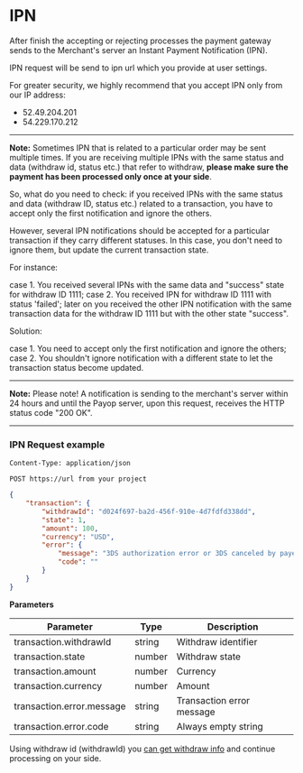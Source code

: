 
# IPN

After finish the accepting or rejecting processes the payment gateway sends to the Merchant's server an Instant Payment Notification (IPN).

IPN request will be send to ipn url which you provide at user settings.

For greater security, we highly recommend that you accept IPN only from our IP address:
* 52.49.204.201 
* 54.229.170.212

----
**Note:** Sometimes IPN that is related to a particular order may be sent multiple times. If you are receiving multiple IPNs with the same status and data (withdraw id, status etc.) that refer to withdraw, **please make sure the payment has been processed only once at your side**.

So, what do you need to check: if you received IPNs with the same status and data (withdraw ID, status etc.) related to a transaction, you have to accept only the first notification and ignore the others.

However, several IPN notifications should be accepted for a particular transaction if they carry different statuses. In this case, you don't need to ignore them, but update the current transaction state.

For instance: 

case 1. You received several IPNs with the same data and "success" state for withdraw ID 1111; 
case 2. You received IPN for withdraw ID 1111 with status 'failed'; later on you received the other IPN notification with the same transaction data for the withdraw ID 1111 but with the other state "success".

Solution: 

case 1. You need to accept only the first notification and ignore the others;
case 2. You shouldn't ignore notification with a different state to let the transaction status become updated.

----
**Note:** Please note! A notification is sending to the merchant's server within 24 hours
 and until the Payop server, upon this request, receives the HTTP status code "200 OK".

----

### IPN Request example

`Content-Type: application/json`

`POST https://url from your project`

```json
{
    "transaction": {
        "withdrawId": "d024f697-ba2d-456f-910e-4d7fdfd338dd",
        "state": 1,
        "amount": 100,
        "currency": "USD",
        "error": {
            "message": "3DS authorization error or 3DS canceled by payer",
            "code": ""
        }
    }
}
```

**Parameters**

Parameter                       |  Type   |                 Description     |
--------------------------------|---------|---------------------------------| 
transaction.withdrawId         | string  | Withdraw identifier             |
transaction.state               | number  | Withdraw state                  |
transaction.amount              | number  | Currency                        |
transaction.currency            | number  | Amount                          |
transaction.error.message       | string  | Transaction error message       |
transaction.error.code          | string  | Always empty string             |

Using withdraw id (withdrawId) you [can get withdraw info](#get-concrete-withdrawal-details) 
and continue processing on your side.
